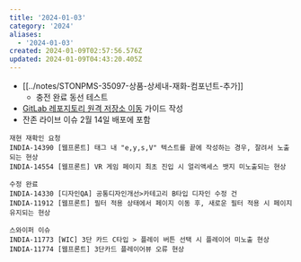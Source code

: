 ```yaml
---
title: '2024-01-03'
category: '2024'
aliases:
  - '2024-01-03'
created: 2024-01-09T02:57:56.576Z
updated: 2024-01-09T04:43:20.405Z
---
```


- [[../notes/STONPMS-35097-상품-상세내-재화-컴포넌트-추가]]
  - 충전 완료 동선 테스트
- [GitLab 레포지토리 원격 저장소 이동](https://wiki.smilegate.net/pages/viewpage.action?pageId=369456760) 가이드 작성
- 잔존 라이브 이슈 2월 14일 배포에 포함

```
재현 재확인 요청
INDIA-14390 [웹프론트] 태그 내 "e,y,s,V" 텍스트를 끝에 작성하는 경우, 잘려서 노출 되는 현상
INDIA-14554 [웹프론트] VR 게임 페이지 최초 진입 시 얼리액세스 뱃지 미노출되는 현상

수정 완료
INDIA-14330 [디자인QA] 공통디자인개선>카테고리 B타입 디자인 수정 건
INDIA-11912 [웹프론트] 필터 적용 상태에서 페이지 이동 후, 새로운 필터 적용 시 페이지 유지되는 현상

스와이퍼 이슈
INDIA-11773 [WIC] 3단 카드 C타입 > 플레이 버튼 선택 시 플레이어 미노출 현상
INDIA-11774 [웹프론트] 3단카드 플레이어뷰 오류 현상
```
